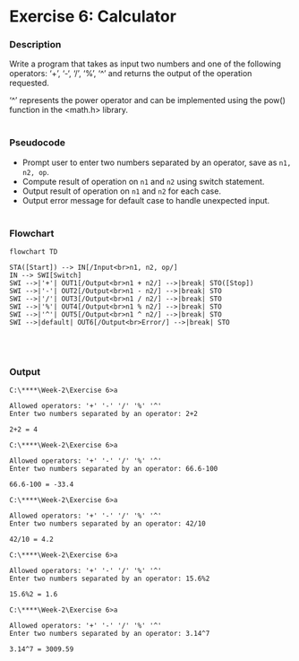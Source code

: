 # Exercise 6: Calculator
### Description
Write a program that takes as input two numbers and one of the following operators: ‘+’, ‘-‘, ‘/’, ‘%’, ‘^’ and returns the output of the operation requested.

‘^’ represents the power operator and can be implemented using the pow() function in the <math.h> library.
<br/><br/>
### Pseudocode
- Prompt user to enter two numbers separated by an operator, save as `n1, n2, op`.
- Compute result of operation on `n1` and `n2` using switch statement.
- Output result of operation on `n1` and `n2` for each case.
- Output error message for default case to handle unexpected input.
<br/><br/>
### Flowchart
```mermaid
flowchart TD

STA([Start]) --> IN[/Input<br>n1, n2, op/]
IN --> SWI[Switch]
SWI -->|'+'| OUT1[/Output<br>n1 + n2/] -->|break| STO([Stop])
SWI -->|'-'| OUT2[/Output<br>n1 - n2/] -->|break| STO
SWI -->|'/'| OUT3[/Output<br>n1 / n2/] -->|break| STO
SWI -->|'%'| OUT4[/Output<br>n1 % n2/] -->|break| STO
SWI -->|'^'| OUT5[/Output<br>n1 ^ n2/] -->|break| STO
SWI -->|default| OUT6[/Output<br>Error/] -->|break| STO

```
<br/><br/>
### Output
```
C:\****\Week-2\Exercise 6>a

Allowed operators: '+' '-' '/' '%' '^'
Enter two numbers separated by an operator: 2+2

2+2 = 4

C:\****\Week-2\Exercise 6>a

Allowed operators: '+' '-' '/' '%' '^'
Enter two numbers separated by an operator: 66.6-100

66.6-100 = -33.4

C:\****\Week-2\Exercise 6>a

Allowed operators: '+' '-' '/' '%' '^'
Enter two numbers separated by an operator: 42/10

42/10 = 4.2

C:\****\Week-2\Exercise 6>a

Allowed operators: '+' '-' '/' '%' '^'
Enter two numbers separated by an operator: 15.6%2

15.6%2 = 1.6

C:\****\Week-2\Exercise 6>a

Allowed operators: '+' '-' '/' '%' '^'
Enter two numbers separated by an operator: 3.14^7

3.14^7 = 3009.59
```

